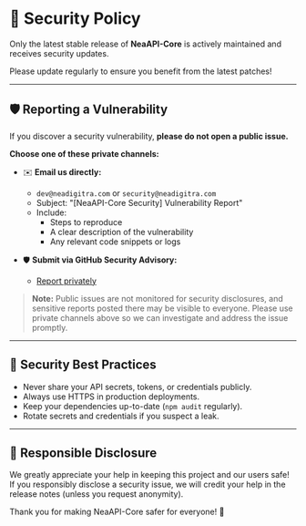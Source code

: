 # 🔐 Security Policy

Only the latest stable release of **NeaAPI-Core** is actively maintained and receives security updates.

Please update regularly to ensure you benefit from the latest patches!

---

## 🛡️ Reporting a Vulnerability

If you discover a security vulnerability, **please do not open a public issue.**

**Choose one of these private channels:**

* ✉️ **Email us directly:**

  * `dev@neadigitra.com` or `security@neadigitra.com`
  * Subject: "[NeaAPI-Core Security] Vulnerability Report"
  * Include:
    * Steps to reproduce
    * A clear description of the vulnerability
    * Any relevant code snippets or logs

* 🛡️ **Submit via GitHub Security Advisory:**

  * [Report privately](https://github.com/NeaDigitra/NeaAPI-Core/security/advisories/new)

> **Note:** Public issues are not monitored for security disclosures, and sensitive reports posted there may be visible to everyone. Please use private channels above so we can investigate and address the issue promptly.

---

## 🚨 Security Best Practices

* Never share your API secrets, tokens, or credentials publicly.
* Always use HTTPS in production deployments.
* Keep your dependencies up-to-date (`npm audit` regularly).
* Rotate secrets and credentials if you suspect a leak.

---

## 🧯 Responsible Disclosure

We greatly appreciate your help in keeping this project and our users safe! If you responsibly disclose a security issue, we will credit your help in the release notes (unless you request anonymity).

Thank you for making NeaAPI-Core safer for everyone! 🙏
